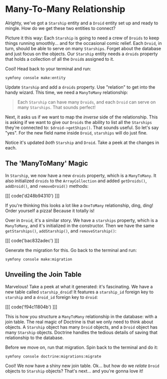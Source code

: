# Many-To-Many Relationship

Alrighty, we've got a `Starship` entity and a `Droid`
entity set up and ready to mingle. How do we get these two
entities to connect?

Picture it this way: Each `Starship` is going to need a crew of `Droids` to keep
things running smoothly... and for the occasional comic relief.
Each `Droid`, in turn, should be able to serve on many `Starships`. Forget
about the database and just focus on the objects. Our `Starship`
entity needs a `droids` property that holds a collection of all
the `Droid`s assigned to it.

Cool! Head back to your terminal and run:

```terminal
symfony console make:entity
```

Update `Starship` and add a `droids` property. Use "relation" to get into
the handy wizard. This time, we need a `ManyToMany` relationship:

> Each `Starship` can have many `Droids`, and each `Droid` can serve on many
> `Starships`. That sounds perfect!

Next, it asks us if we want to map the *inverse* side of the relationship.
This is asking if we want to give our `Droids` the ability to
list all the `Starships` they're connected to: `$droid->getShips()`.
That sounds useful. So let's say "yes". For the new field name
inside `Droid`, `starships` will do just fine. 

Notice it's updated *both* `Starship` and `Droid`. Take a peek at the changes
in each.

## The 'ManyToMany' Magic

In `Starship`, we now have a new `droids` property, which is a
`ManyToMany`. It also initialized `droids` to the `ArrayCollection` and
added `getDroids()`, `addDroid()`, and `removeDroid()` methods:

[[[ code('d248b94310') ]]]

If you're thinking this looks a lot like a `OneToMany` relationship, ding, ding!
Order yourself a pizza! Because it totally is!

Over in `Droid`, it's a similar story. We have a `starships` property, which is
a `ManyToMany`, and it's initialized in the constructor. Then we have the same
`getStarships()`, `addStarship()`, and `removeStarship()`:

[[[ code('bac832adec') ]]]

Generate the migration for this. Go back to the terminal and run:

```terminal
symfony console make:migration
```

## Unveiling the Join Table

Marvelous! Take a peek at what it generated: it's fascinating. We have a new
table called `starship_droid`! It features a `starship_id` foreign key to
`starship` and a `droid_id` foreign key to `droid`:

[[[ code('f94c11804b') ]]]

This is how you structure a `ManyToMany` relationship in the database: with a join table.
The real magic of Doctrine is that we only need to think about objects. A `Starship`
object has many `Droid` objects, and a `Droid` object has many `Starship` objects.
Doctrine handles the tedious details of saving that relationship to the database.

Before we move on, run that migration. Spin back to the terminal and do it:

```terminal
symfony console doctrine:migrations:migrate
```

Cool! We now have a shiny new join table. Ok... but how
do we *relate* `Droid` objects to `Starship` objects? That's
next... and you're gonna love it!
